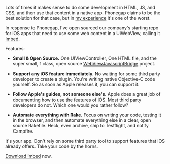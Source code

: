 Lots of times it makes sense to do some development in HTML, JS, and CSS, and then use that content in a native app. Phonegap claims to be the best solution for that case, but in [my experience](http://dojo4.com/blog/why-phonegap-sucks) it's one of the worst.

In response to Phonegap, I've open sourced our company's starting repo for iOS apps that need to use some web content in a UIWebView, calling it [Imbed](https://github.com/dojo4/imbed).

Features:

* __Small & Open Source.__ One UIViewController, One HTML file, and the super small, 1 class, open source [WebViewJavascriptBridge](https://github.com/marcuswestin/WebViewJavascriptBridge) project.

* __Support any iOS feature immediately.__ No waiting for some third party developer to create a plugin. You're writing native Objective-C code yourself. So as soon as Apple releases it, you can support it.

* __Follow Apple's guides, not someone else's.__ Apple does a great job of documenting how to use the features of iOS. Most third party developers do not. Which one would you rather follow?

* __Automate everything with Rake.__ Focus on writing your code, testing it in the browser, and then automate everything else in a clear, open source Rakefile. Heck, even archive, ship to Testflight, and notify Campfire.

It's your app. Don't rely on some third party tool to support features that iOS already offers. Take your code by the horns.

[Download Imbed](https://github.com/dojo4/imbed/archive/master.zip) now.
